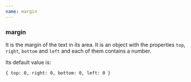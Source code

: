 ```yaml
---
name: margin
---
```


### margin

It is the margin of the text in its area. It is an object with the properties `top`, `right`, `bottom` and `left` and each of them contains a number.

Its default value is:

`{ top: 0, right: 0, bottom: 0, left: 0 }`
